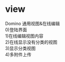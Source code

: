 # view
 Domino 通用视图&amp;在线编辑<br>
 0)登陆界面<br>
 1)在线编辑视图内容<br>
 2)在线显示没有分类的视图<br>
 3)显示分类视图<br>
 4)多附件上传<br>
